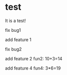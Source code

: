 test
====

It is a test!


fix bug1

add feature 1

fix bug2

add feature 2
fun2:  10+3=14

add feature 4
fun4: 3*6=19